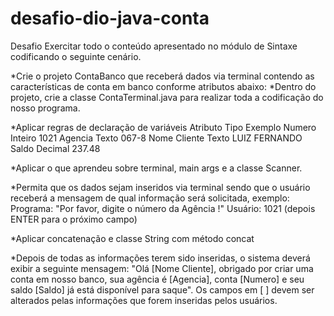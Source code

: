 # desafio-dio-java-conta

Desafio
Exercitar todo o conteúdo apresentado no módulo de Sintaxe codificando o seguinte cenário.

*Crie o projeto ContaBanco que receberá dados via terminal contendo as características de conta em banco conforme atributos abaixo:
*Dentro do projeto, crie a classe ContaTerminal.java para realizar toda a codificação do nosso programa.

*Aplicar regras de declaração de variáveis
Atributo	Tipo	Exemplo
Numero	Inteiro	1021
Agencia	Texto	067-8
Nome Cliente	Texto	LUIZ FERNANDO
Saldo	Decimal	237.48

*Aplicar o que aprendeu sobre terminal, main args e a classe Scanner.

*Permita que os dados sejam inseridos via terminal sendo que o usuário receberá a mensagem de qual informação será solicitada, exemplo:
  Programa: "Por favor, digite o número da Agência !"
  Usuário: 1021 (depois ENTER para o próximo campo)
  
*Aplicar concatenação e classe String com método concat

*Depois de todas as informações terem sido inseridas, o sistema deverá exibir a seguinte mensagem:
  "Olá [Nome Cliente], obrigado por criar uma conta em nosso banco, sua agência é [Agencia], conta [Numero] e seu saldo [Saldo] já está disponível para saque".
  Os campos em [ ] devem ser alterados pelas informações que forem inseridas pelos usuários.
